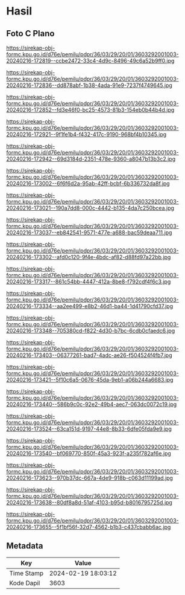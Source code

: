 # Hasil

## Foto C Plano

https://sirekap-obj-formc.kpu.go.id/d76e/pemilu/pdpr/36/03/29/20/01/3603292001003-20240216-172819--ccbe2472-33c4-4d9c-8496-49c6a52b9ff0.jpg

https://sirekap-obj-formc.kpu.go.id/d76e/pemilu/pdpr/36/03/29/20/01/3603292001003-20240216-172836--dd878abf-1b38-4ada-91e9-7237f4749645.jpg

https://sirekap-obj-formc.kpu.go.id/d76e/pemilu/pdpr/36/03/29/20/01/3603292001003-20240216-172852--fd3e46f0-bc25-4573-81b3-154eb0b44b4d.jpg

https://sirekap-obj-formc.kpu.go.id/d76e/pemilu/pdpr/36/03/29/20/01/3603292001003-20240216-172921--9f1fe1b4-f432-417c-9190-968bf4b10345.jpg

https://sirekap-obj-formc.kpu.go.id/d76e/pemilu/pdpr/36/03/29/20/01/3603292001003-20240216-172942--69d3184d-2351-478e-9360-a8047b13b3c2.jpg

https://sirekap-obj-formc.kpu.go.id/d76e/pemilu/pdpr/36/03/29/20/01/3603292001003-20240216-173002--6f6f6d2a-95ab-42ff-bcbf-6b336732da8f.jpg

https://sirekap-obj-formc.kpu.go.id/d76e/pemilu/pdpr/36/03/29/20/01/3603292001003-20240216-173021--190a7dd8-000c-4442-b135-4da7c250bcea.jpg

https://sirekap-obj-formc.kpu.go.id/d76e/pemilu/pdpr/36/03/29/20/01/3603292001003-20240216-173037--eb842541-9571-477e-a688-bac59deaa711.jpg

https://sirekap-obj-formc.kpu.go.id/d76e/pemilu/pdpr/36/03/29/20/01/3603292001003-20240216-173302--afd0c120-9f4e-4bdc-af82-d88fd97a22bb.jpg

https://sirekap-obj-formc.kpu.go.id/d76e/pemilu/pdpr/36/03/29/20/01/3603292001003-20240216-173317--861c54bb-4447-412a-8be8-f792cdf4f6c3.jpg

https://sirekap-obj-formc.kpu.go.id/d76e/pemilu/pdpr/36/03/29/20/01/3603292001003-20240216-173334--aa2ee499-e8b2-46d1-ba44-1d41790cfd37.jpg

https://sirekap-obj-formc.kpu.go.id/d76e/pemilu/pdpr/36/03/29/20/01/3603292001003-20240216-173348--705380cd-f822-4d30-b7bc-6cdb0cfaedc6.jpg

https://sirekap-obj-formc.kpu.go.id/d76e/pemilu/pdpr/36/03/29/20/01/3603292001003-20240216-173403--06377261-bad7-4adc-ae26-f504524f4fb7.jpg

https://sirekap-obj-formc.kpu.go.id/d76e/pemilu/pdpr/36/03/29/20/01/3603292001003-20240216-173421--5f10c6a5-0676-45da-9eb1-a06b244a6683.jpg

https://sirekap-obj-formc.kpu.go.id/d76e/pemilu/pdpr/36/03/29/20/01/3603292001003-20240216-173440--586b9c0c-92e2-49b4-aec7-063dc0072c19.jpg

https://sirekap-obj-formc.kpu.go.id/d76e/pemilu/pdpr/36/03/29/20/01/3603292001003-20240216-173524--63ca151d-9197-44e8-8b33-6dfe05fda9e9.jpg

https://sirekap-obj-formc.kpu.go.id/d76e/pemilu/pdpr/36/03/29/20/01/3603292001003-20240216-173540--bf069770-850f-45a3-923f-a235f782af6e.jpg

https://sirekap-obj-formc.kpu.go.id/d76e/pemilu/pdpr/36/03/29/20/01/3603292001003-20240216-173623--970b37dc-667a-4de9-918b-c063d11199ad.jpg

https://sirekap-obj-formc.kpu.go.id/d76e/pemilu/pdpr/36/03/29/20/01/3603292001003-20240216-173638--80df8a8d-51af-4103-b95d-b8016795725d.jpg

https://sirekap-obj-formc.kpu.go.id/d76e/pemilu/pdpr/36/03/29/20/01/3603292001003-20240216-173655--5f1bf56f-32d7-4562-b1b3-c437cbabb6ac.jpg


## Metadata

| Key        | Value               |
| ---------- | ------------------- |
| Time Stamp | 2024-02-19 18:03:12 |
| Kode Dapil | 3603                |




